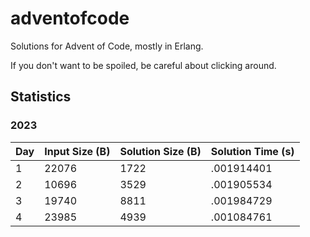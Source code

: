adventofcode
============

Solutions for Advent of Code, mostly in Erlang.

If you don't want to be spoiled, be careful about clicking around.

Statistics
----------

### 2023

| Day | Input Size (B) | Solution Size (B) | Solution Time (s) |
| --- | -------------- | ----------------- | ----------------- |
| 1 | 22076 | 1722 | .001914401 |
| 2 | 10696 | 3529 | .001905534 |
| 3 | 19740 | 8811 | .001984729 |
| 4 | 23985 | 4939 | .001084761 |
